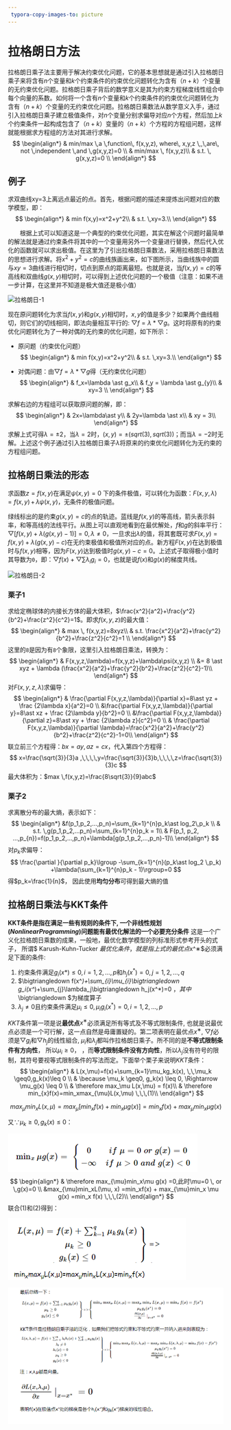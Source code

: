 ```yaml
---
 typora-copy-images-to: picture
---
```


# 拉格朗日方法

拉格朗日乘子法主要用于解决约束优化问题，它的基本思想就是通过引入拉格朗日乘子来将含有$n$个变量和$k$个约束条件的约束优化问题转化为含有$（n+k）$个变量的无约束优化问题。拉格朗日乘子背后的数学意义是其为约束方程梯度线性组合中每个向量的系数。如何将一个含有$n$个变量和$k$个约束条件的约束优化问题转化为含有$（n+k）$个变量的无约束优化问题。拉格朗日乘数法从数学意义入手，通过引入拉格朗日乘子建立极值条件，对$n$个变量分别求偏导对应$n$个方程，然后加上$k$个约束条件一起构成包含了$（n+k）$变量的$（n+k）$个方程的方程组问题，这样就能根据求方程组的方法对其进行求解。
$$
\begin{align*}
& min/max \,a \,function\, f(x,y,z), where\, x,y,z \,,\,are\, not \,independent \,and \,g(x,y,z)=0 \\
& min/max \, f(x,y,z)\\
& s.t. \, g(x,y,z)=0 \\
\end{align*}
$$

## 例子
求双曲线xy=3上离远点最近的点。首先，根据问题的描述来提炼出问题对应的数学模型，即：
$$
\begin{align*}
& min f(x,y)=x^2+y^2\\
& s.t. \,xy=3.\\
\end{align*}
$$

　　根据上式可以知道这是一个典型的约束优化问题，其实在解这个问题时最简单的解法就是通过约束条件将其中的一个变量用另外一个变量进行替换，然后代入优化的函数就可以求出极值。在这里为了引出拉格朗日乘数法，采用拉格朗日乘数法的思想进行求解。将$x^2+y^2=c$的曲线族画出来，如下图所示，当曲线族中的圆与$xy=3$曲线进行相切时，切点到原点的距离最短。也就是说，当$f(x,y)=c$的等高线和双曲线$g(x,y)$相切时，可以得到上述优化问题的一个极值（注意：如果不进一步计算，在这里并不知道是极大值还是极小值）

![拉格朗日-1](\picture\拉格朗日-1.png)

现在原问题转化为求当$f(x,y)$和$g(x,y)$相切时，$x,y$的值是多少？如果两个曲线相切，则它们的切线相同，即法向量相互平行的: $\bigtriangledown f=\lambda\ast \bigtriangledown g$。这时将原有的约束优化问题转化为了一种对偶的无约束的优化问题，如下所示：

-  原问题（约束优化问题）
  $$
  \begin{align*}
  & min f(x,y)=x^2+y^2\\
  & s.t. \,xy=3.\\
  \end{align*}
  $$

- 对偶问题：由$\bigtriangledown f=\lambda\ast \bigtriangledown g$得（无约束优化问题）
  $$
  \begin{align*}
  & f_x=\lambda \ast g_x\\
  & f_y = \lambda \ast g_{y}\\
  & xy=3 \\
  \end{align*}
  $$





求解右边的方程组可以获取原问题的解，即：
$$
\begin{align*}
& 2x=\lambda\ast y\\
& 2y=\lambda \ast x\\
& xy = 3\\
\end{align*}
$$
求解上式可得$λ=\pm 2$，当$λ=2$时，$(x,y)=\pm(sqrt(3), sqrt(3))$；而当$λ=-2$时无解。上述这个例子通过引入拉格朗日乘子$λ$将原来的约束优化问题转化为无约束的方程组问题。

## 拉格朗日乘法的形态

求函数$z=f(x,y)$在满足$\psi(x,y)=0$ 下的条件极值，可以转化为函数：$F(x,y,\lambda)=f(x,y)\,+\,\lambda\psi(x,y)$，无条件的极值问题。

绿线标出的是约束$g(x,y)=c$的点的轨迹。蓝线是$f(x,y)$的等高线，箭头表示斜率，和等高线的法线平行。从图上可以直观地看到在最优解处，$f$和$g$的斜率平行：$\bigtriangledown[f(x,y)+\lambda(g(x,y)-1)]=0,\,\lambda\neq0$，一旦求出$\lambda$的值，将其套既可求$F(x,y)=f(x,y)+λ(g(x,y)−c)$在无约束极值和极值所对应的点。新方程$F(x,y)$在达到极值时与$f(x,y)$相等，因为$F(x,y)$达到极值时$g(x,y)−c=0$。上述式子取得极小值时其导数为`0`，即：$\bigtriangledown f(x)+\bigtriangledown \sum\lambda_{i}g_i=0$，也就是说$f(x)$和$g(x)$的梯度共线。

![拉格朗日-2](\picture\拉格朗日-2.png)

### 栗子1

求给定椭球体的内接长方体的最大体积，$\frac{x^2}{a^2}+\frac{y^2}{b^2}+\frac{z^2}{c^2}=1$。即求$f(x,y,z)$的最大值：
$$
\begin{align*}
& max \, f(x,y,z)=8xyz\\
& s.t. \frac{x^2}{a^2}+\frac{y^2}{b^2}+\frac{z^2}{c^2}=1 \\
\end{align*}
$$
这里的`8`是因为有`8`个象限，这里引入拉格朗日乘法，转换为：
$$
\begin{align*}
& F(x,y,z,\lambda)=f(x,y,z)+\lambda\psi(x,y,z) \\
&= 8 \ast xyz + \lambda (\frac{x^2}{a^2}+\frac{y^2}{b^2}+\frac{z^2}{c^2}-1)\\
\end{align*}
$$
对$F(x,y,z,\lambda)$求偏导：
$$
\begin{align*}
& \frac{\partial F(x,y,z,\lambda)}{\partial x}=8\ast yz + \frac {2\lambda x}{a^2}=0 \\
&\frac{\partial F(x,y,z,\lambda)}{\partial y}=8\ast xz + \frac {2\lambda y}{b^2}=0 \\
&\frac{\partial F(x,y,z,\lambda)}{\partial z}=8\ast xy + \frac {2\lambda z}{c^2}=0 \\
& \frac{\partial F(x,y,z,\lambda)}{\partial \lambda}=\frac{x^2}{a^2}+\frac{y^2}{b^2}+\frac{z^2}{c^2}-1=0\\
\end{align*}
$$
联立前三个方程得：$bx=ay,\,az=cx$，代入第四个方程得：
$$
x=\frac{\sqrt{3}}{3}a ,\,\,\,\,y=\frac{\sqrt{3}}{3}b,\,\,\,\,z=\frac{\sqrt{3}}{3}c
$$
最大体积为：$max \,f(x,y,z)=\frac{8\sqrt{3}}{9}abc$

### 栗子2

求离散分布的最大熵，表示如下：
$$
\begin{align*}
&f(p_1,p_2,...,p_n)=\sum_{k=1}^{n}p_k\ast log_2\,p_k \\
& s.t. \,g(p_1,p_2,...p_n)=\sum_{k=1}^{n}p_k = 1\\
& F(p_1, p_2, ...,p_{n})=f(p_1,p_2,...,p_n)+\lambda[g(p_1,p_2,...,p_n)-1]\\
\end{align*}
$$
对$p_k$求偏导：
$$
\frac{\partial }{\partial p_k}\lgroup -\sum_{k=1}^{n}(p_k\ast log_2 \,p_k) +\lambda(\sum_{k=1}^{n}p_k - 1)\rgroup=0
$$
得$p_k=\frac{1}{n}$， 因此使用**均匀分布**可得到最大熵的值

## 拉格朗日乘法与KKT条件

**KKT条件是指在满足一些有规则的条件下, 一个非线性规划$(Nonlinear Programming)$问题能有最优化解法的一个必要充分条件** 这是一个广义化拉格朗日乘数的成果，一般地，最优化数学模型的列标准形式参考开头的式子， 所谓$ Karush-Kuhn-Tucker $最优化条件，就是指上式的最优点$x^∗$必须满足下面的条件:

1. 约束条件满足$g_i(x*)\leq 0,\,i=1,2,...,p$和$h_j(x^*)=0,\,j=1,2,...,q$
2. $\bigtriangledown f(x^*)+\sum_{i}\mu_{i}\bigtriangledown g_i(x^*)+\sum_{j}\lambda_j\bigtriangledown h_j(x^*)=0 $，其中$\bigtriangledown $为梯度算子
3. $\lambda_j \neq 0$且约束条件满足$\mu _i\leq0,\mu_ig_i(x^*)=0,i=1,2,...,p$

$KKT$条件第一项是说**最优点**$x^∗$必须满足所有等式及不等式限制条件, 也就是说最优点必须是一个可行解，这一点自然是毋庸置疑的。第二项表明在最优点$x^∗$, $\bigtriangledown f$必须是$\bigtriangledown g_i$和$\bigtriangledown h_j$的线性組合, $\mu_i$和$\lambda _j$都叫作拉格朗日乘子。所不同的是**不等式限制条件有方向性**， 所以$\mu _i \geq 0$， ，而**等式限制条件没有方向性**，所以$\lambda_j$没有符号的限制，其符号要视等式限制条件的写法而定。下面举个栗子来说明$KKT$条件：
$$
\begin{align*}
& L(x,\mu)=f(x)+\sum_{k=1}\mu_kg_k(x), \,\,\mu_k \geq0,g_k(x)\leq 0 \\
& \because  \mu_k \geq0, g_k(x) \leq 0, \Rightarrow  \mu_g(x) \leq 0 \\
& \therefore max_\mu L(x,\mu) = f(x)\\
& \therefore min_{x}f(x)=min_xmax_{\mu}L(x,\mu) \,\,\,(1)\\
\end{align*}
$$

$$
max_{\mu}min_{x}L(x,\mu)=max_{\mu}[min_xf(x)+min_x\mu g(x)]=min_xf(x) + max_{\mu}min_x \mu g(x)
$$

又$\because \mu_k\geq 0, g_k(x)\leq0$：

![拉格朗日-3](picture\拉格朗日-3.png)
$$
\begin{align*}
& \therefore max_{\mu}min_x\mu g(x) =0,此时\mu=0 \, or \,g(x)=0 \\
&max_{\mu}min_xL(\mu, x) =min_xf(x) + max_{\mu}min_x \mu g(x) =min_x f(x) \,\,\,(2)\\
\end{align*}
$$
联合(1)和(2)得到：

![拉格朗日-4](picture\拉格朗日-4.png)

![拉格朗日-4.png5](picture\拉格朗日-4.png5.png)